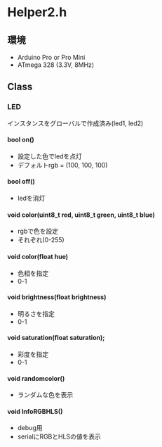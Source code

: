 # Helper2.h


## 環境

+ Arduino Pro or Pro Mini
+ ATmega 328 (3.3V, 8MHz)

## Class

### LED

インスタンスをグローバルで作成済み(led1, led2)

#### bool on()

+ 設定した色でledを点灯
+ デフォルトrgb = (100, 100, 100)

#### bool off()

+ ledを消灯

#### void color(uint8_t red, uint8_t green, uint8_t blue)

+ rgbで色を設定
+ それぞれ(0-255)

#### void color(float hue)

+ 色相を指定
+ 0-1
  
#### void brightness(float brightness)

+ 明るさを指定
+ 0-1

#### void saturation(float saturation);

+ 彩度を指定
+ 0-1

#### void randomcolor()

+ ランダムな色を表示
  
#### void InfoRGBHLS()

+ debug用
+ serialにRGBとHLSの値を表示